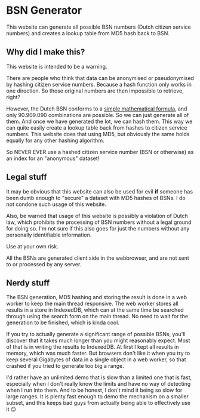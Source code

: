 # BSN Generator

This website can generate all possible BSN numbers (Dutch citizen service
numbers) and creates a lookup table from MD5 hash back to BSN.

## Why did I make this?

This website is intended to be a warning.

There are people who think that data can be anonymised or pseudonymised by
hashing citizen service numbers. Because a hash function only works in one
direction. So those original numbers are then impossible to retrieve, right?

However, the Dutch BSN conforms to a [simple mathematical formula](https://nl.wikipedia.org/wiki/Burgerservicenummer#11-proef),
and only 90.909.090 combinations are possible. So we can just generate all of
them. And once we have generated the lot, we can hash them. This way we can
quite easily create a lookup table back from hashes to citizen service numbers.
This website does that using MD5, but obviously the same holds equally for any
other hashing algorithm.

So NEVER EVER use a hashed citizen service number (BSN or otherwise) as an index
for an "anonymous" dataset!

## Legal stuff

It may be obvious that this website can also be used for evil **if** someone has
been dumb enough to "secure" a dataset with MD5 hashes of BSNs. I do not condone
such usage of this website.

Also, be warned that usage of this website is possibly a violation of Dutch law,
which prohibits the processing of BSN numbers without a legal ground for doing
so. I'm not sure if this also goes for just the numbers without any personally
identifiable information.

Use at your own risk.

All the BSNs are generated client side in the webbrowser, and are not sent to or
processed by any server.

## Nerdy stuff

The BSN generation, MD5 hashing and storing the result is done in a web worker
to keep the main thread responsive. The web worker stores all results in a store
in IndexedDB, which can at the same time be searched through using the search
form on the main thread. No need to wait for the generation to be finished,
which is kinda cool.

If you try to actually generate a significant range of possible BSNs, you'll
discover that it takes much longer than you might reasonably expect. Most of
that is in writing the results to IndexedDB. At first I kept all results in
memory, which was much faster. But browsers don't like it when you try to keep
several Gigabytes of data in a single object in a web worker, so that crashed if
you tried to generate too big a range.

I'd rather have an unlimited demo that is slow than a limited one that is fast,
especially when I don't really know the limits and have no way of detecting when
I run into them. And to be honest, I don't mind it being so slow for large
ranges. It is plenty fast enough to demo the mechanism on a smaller subset, and
this keeps bad guys from actually being able to effectively use it 😉
